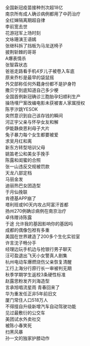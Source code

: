 全国新冠疫苗接种剂次超18亿  
南京所有成人确诊病例都用了中药治疗  
全红婵隔离期超自律  
李前宽去世  
花游冠军上场时刻  
文咏珊演王语嫣  
张继科拆了挡板为马龙送椅子  
披荆斩棘的哥哥  
A爆表情杀  
张智霖状态  
爸爸走路看手机4岁儿子被卷入车底  
原来乔杉是最早的袋鼠摇  
外交部称任何外籍身份都不是护身符  
撒贝宁到底知道自己多少梗  
全国首例新冠确诊三胞胎孕妇顺利生产  
操场埋尸案改编电影未获被害人家属授权  
陈芋汐跳YESOK  
突然意识到自己该存钱的瞬间  
河正宇父亲与怀孕女友和解  
伊能静庾恩利母子大片  
兔子暴力每个女生都要被爱  
求吴月红和离  
新东方转型培训父母  
姚笛老公和美女手挽手  
陈露和闺蜜的合照  
张一山违反交规被罚款  
天龙八部定档  
马丽金发  
迪丽热巴女团造型  
于月仙挽联  
肯德基APP崩了  
塔利班或90天内攻占阿富汗首都  
扬州270例确诊病例在南京治疗  
卓伟赠诗陈露  
于途 允许我的基因影响你的基因吗  
成都的偶像包袱有多重  
美国在世界建造了200多个生化实验室  
许言沈子畅分手  
经理边玩手机边与抢银行男子聊天  
汪可盈退出飞天小女警真人剧集  
杭州电动车爆燃烧伤父亲恢复清醒  
工行上海分行原行长一审被判无期  
秋季学期学生返校3条硬性标准  
赵露思粉发齐刘海造型  
言承旭唱流星雨 青春回来了  
华为重发任正非5年前旧文  
厦门常住人口518万人  
不得擅自升级新增汽车自动驾驶功能  
见过最敷衍的公交车  
美团试水外卖社交  
被陈小春笑死  
扫黑风暴  
孙一文的独家护膝动作  
